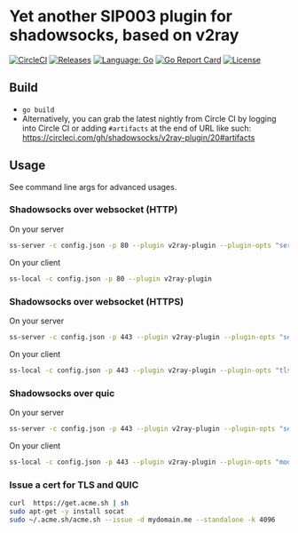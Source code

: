 # Yet another SIP003 plugin for shadowsocks, based on v2ray

[![CircleCI](https://circleci.com/gh/shadowsocks/v2ray-plugin.svg?style=shield)](https://circleci.com/gh/shadowsocks/v2ray-plugin)
[![Releases](https://img.shields.io/github/downloads/shadowsocks/v2ray-plugin/total.svg)](https://github.com/shadowsocks/v2ray-plugin/releases)
[![Language: Go](https://img.shields.io/badge/go-1.11+-blue.svg)](https://github.com/shadowsocks/v2ray-plugin/search?l=go)
[![Go Report Card](https://goreportcard.com/badge/github.com/shadowsocks/v2ray-plugin)](https://goreportcard.com/report/github.com/shadowsocks/v2ray-plugin)
[![License](https://img.shields.io/github/license/shadowsocks/v2ray-plugin.svg)](LICENSE)

## Build

* `go build`
* Alternatively, you can grab the latest nightly from Circle CI by logging into Circle CI or adding `#artifacts` at the end of URL like such: https://circleci.com/gh/shadowsocks/v2ray-plugin/20#artifacts

## Usage

See command line args for advanced usages.

### Shadowsocks over websocket (HTTP)

On your server

```sh
ss-server -c config.json -p 80 --plugin v2ray-plugin --plugin-opts "server"
```

On your client

```sh
ss-local -c config.json -p 80 --plugin v2ray-plugin
```

### Shadowsocks over websocket (HTTPS)

On your server

```sh
ss-server -c config.json -p 443 --plugin v2ray-plugin --plugin-opts "server;tls;host=mydomain.me"
```

On your client

```sh
ss-local -c config.json -p 443 --plugin v2ray-plugin --plugin-opts "tls;host=mydomain.me"
```

### Shadowsocks over quic

On your server

```sh
ss-server -c config.json -p 443 --plugin v2ray-plugin --plugin-opts "server;mode=quic;host=mydomain.me"
```

On your client

```sh
ss-local -c config.json -p 443 --plugin v2ray-plugin --plugin-opts "mode=quic;host=mydomain.me"
```

### Issue a cert for TLS and QUIC

```sh
curl  https://get.acme.sh | sh
sudo apt-get -y install socat
sudo ~/.acme.sh/acme.sh --issue -d mydomain.me --standalone -k 4096
```
